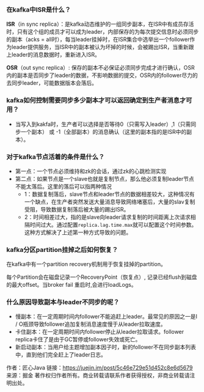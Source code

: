 ### 在kafka中ISR是什么？

**ISR**（in sync replica）：是kafka动态维护的一组同步副本，在ISR中有成员存活时，只有这个组的成员才可以成为leader，内部保存的为每次提交信息时必须同步的副本（acks = all时），每当leader挂掉时，在ISR集合中选举出一个follower作为leader提供服务，当ISR中的副本被认为坏掉的时候，会被踢出ISR，当重新跟上leader的消息数据时，重新进入ISR。

**OSR**（out sync replica）: 保存的副本不必保证必须同步完成才进行确认，OSR内的副本是否同步了leader的数据，不影响数据的提交，OSR内的follower尽力的去同步leader，可能数据版本会落后。

### kafka如何控制需要同步多少副本才可以返回确定到生产者消息才可用？

- 当写入到kakfa时，生产者可以选择是否等待0（只需写入leader）,1（只需同步一个副本） 或 -1（全部副本）的消息确认（这里的副本指的是ISR中的副本）。

### 对于kafka节点活着的条件是什么？

- 第一点：一个节点必须维持和zk的会话，通过zk的心跳检测实现
- 第二点：如果节点是一个slave也就是复制节点，那么他必须复制leader节点不能太落后。这里的落后可以指两种情况
  - 1：数据复制落后，slave节点和leader节点的数据相差较大，这种情况有一个缺点，在生产者突然发送大量消息导致网络堵塞后，大量的slav复制受阻，导致数据复制落后被大量的踢出ISR。
  - 2：时间相差过大，指的是slave向leader请求复制的时间距离上次请求相隔时间过大。通过配置`replica.lag.time.max`就可以配置这个时间参数。这种方式解决了上述第一种方式导致的问题。



### kafka分区partition挂掉之后如何恢复？

在kafka中有一个partition recovery机制用于恢复挂掉的partition。

每个Partition会在磁盘记录一个RecoveryPoint（恢复点）, 记录已经flush到磁盘的最大offset。当broker fail 重启时,会进行loadLogs。

### 什么原因导致副本与leader不同步的呢？

- 慢副本：在一定周期时间内follower不能追赶上leader。最常见的原因之一是I / O瓶颈导致follower追加复制消息速度慢于从leader拉取速度。
- 卡住副本：在一定周期时间内follower停止从leader拉取请求。follower replica卡住了是由于GC暂停或follower失效或死亡。
- 新启动副本：当用户给主题增加副本因子时，新的follower不在同步副本列表中，直到他们完全赶上了leader日志。







作者：匠心Java
链接：https://juejin.im/post/5c46e729e51d452c8e6d5679
来源：掘金
著作权归作者所有。商业转载请联系作者获得授权，非商业转载请注明出处。